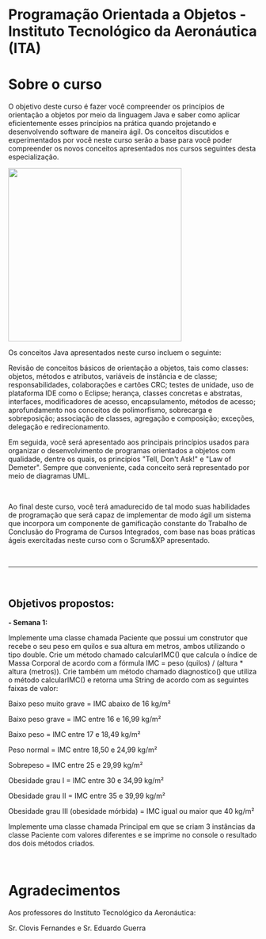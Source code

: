 # Programação Orientada a Objetos - Instituto Tecnológico da Aeronáutica (ITA)


# Sobre o curso

O objetivo deste curso é fazer você compreender os princípios de orientação a objetos por meio da linguagem Java e saber como aplicar eficientemente esses princípios na prática quando projetando e desenvolvendo software de maneira ágil. Os conceitos discutidos e experimentados por você neste curso serão a base para você poder compreender os novos conceitos apresentados nos cursos seguintes desta especialização.


<img src="https://camo.githubusercontent.com/f51e052a4b52d6c6e1ded0869b346bfd39047ace48915b873184c867e62ecca2/68747470733a2f2f7777772e6374652e6974612e62722f72696d672f6c6f676f2d6974612e676966" width="350" style="max-width: 100%;">


Os conceitos Java apresentados neste curso incluem o seguinte: 

Revisão de conceitos básicos de orientação a objetos, tais como classes: objetos, métodos e atributos, variáveis de instância e de classe; responsabilidades, colaborações e cartões CRC; testes de unidade, uso de plataforma IDE como o Eclipse; herança, classes concretas e abstratas, interfaces, modificadores de acesso, encapsulamento, métodos de acesso; aprofundamento nos conceitos de polimorfismo, sobrecarga e sobreposição; associação de classes, agregação e composição; exceções, delegação e redirecionamento. 

Em seguida, você será apresentado aos principais princípios usados para organizar o desenvolvimento de programas orientados a objetos com qualidade, dentre os quais, os princípios "Tell, Don't Ask!" e "Law of Demeter". Sempre que conveniente, cada conceito será representado por meio de diagramas UML.


<br/>

Ao final deste curso, você terá amadurecido de tal modo suas habilidades de programação que será capaz de implementar de modo ágil um sistema que incorpora um componente de gamificação constante do Trabalho de Conclusão do Programa de Cursos Integrados, com base nas boas práticas ágeis exercitadas neste curso com o Scrum&XP apresentado.


<br/>

-- ---  ----

<br/>

## Objetivos propostos:
**- Semana 1:**

Implemente uma classe chamada Paciente que possui um construtor que recebe o seu peso em quilos e sua altura em metros, ambos utilizando o tipo double. Crie um método chamado calcularIMC() que calcula o índice de Massa Corporal de acordo com a fórmula IMC = peso (quilos) / (altura * altura (metros)). Crie também um método chamado diagnostico() que utiliza o método calcularIMC() e retorna uma String de acordo com as seguintes faixas de valor:

Baixo peso muito grave = IMC abaixo de 16 kg/m²

Baixo peso grave = IMC entre 16 e 16,99 kg/m²

Baixo peso = IMC entre 17 e 18,49 kg/m²

Peso normal = IMC entre 18,50 e 24,99 kg/m²

Sobrepeso = IMC entre 25 e 29,99 kg/m²

Obesidade grau I = IMC entre 30 e 34,99 kg/m²

Obesidade grau II = IMC entre 35 e 39,99 kg/m²

Obesidade grau III (obesidade mórbida) = IMC igual ou maior que 40 kg/m²

Implemente uma classe chamada Principal em que se criam 3 instâncias da classe Paciente com valores diferentes e se imprime no console o resultado dos dois métodos criados.

<br/>


# Agradecimentos 
Aos professores do Instituto Tecnológico da Aeronáutica: 

Sr. Clovis Fernandes e Sr. Eduardo Guerra